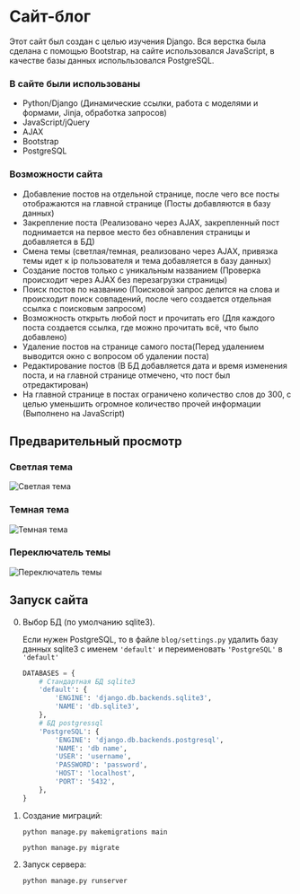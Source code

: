 # Сайт-блог

Этот сайт был создан с целью изучения Django. Вся верстка была сделана с помощью Bootstrap, на сайте использовался JavaScript, в качестве базы данных испольльзовался PostgreSQL.

### В сайте были использованы
- Python/Django (Динамические ссылки, работа с моделями и формами, Jinja, обработка запросов)
- JavaScript/jQuery
- AJAX
- Bootstrap
- PostgreSQL

### Возможности сайта
- Добавление постов на отдельной странице, после чего все посты отображаются на главной странице (Посты добавляются в базу данных)
- Закрепление поста (Реализовано через AJAX, закрепленный пост поднимается на первое место без обнавления страницы и добавляется в БД)
- Смена темы (светлая/темная, реализовано через AJAX, привязка темы идет к ip пользователя и тема добавляется в базу данных)
- Создание постов только с уникальным названием (Проверка происходит через AJAX без перезагрузки страницы)
- Поиск постов по названию (Поисковой запрос делится на слова и происходит поиск совпадений, после чего создается отдельная ссылка с поисковым запросом)
- Возможность открыть любой пост и прочитать его (Для каждого поста создается ссылка, где можно прочитать всё, что было добавлено)
- Удаление постов на странице самого поста(Перед удалением выводится окно с вопросом об удалении поста)
- Редактирование постов (В БД добавляется дата и время изменения поста, и на главной странице отмечено, что пост был отредактирован)
- На главной странице в постах ограничено количество слов до 300, с целью уменьшить огромное количество прочей информации (Выполнено на JavaScript)

## Предварительный просмотр

### Светлая тема
![Светлая тема](https://github.com/oshkov/blog-django/assets/87696868/9aa4ac10-dc89-4e78-b6fe-92e641b6686b)

### Темная тема
![Темная тема](https://github.com/oshkov/blog-django/assets/87696868/f42bc6ea-b76d-4117-9be0-60eb94eda61a)

### Переключатель темы
![Переключатель темы](https://github.com/oshkov/blog-django/assets/87696868/cab7327f-f09a-468b-aa92-1b21e9126347)


## Запуск сайта
0) Выбор БД (по умолчанию sqlite3).

   Если нужен PostgreSQL, то в файле `blog/settings.py` удалить базу данных sqlite3 с именем `'default'` и переименовать `'PostgreSQL'` в `'default'`
   ```python
   DATABASES = {
       # Стандартная БД sqlite3
       'default': {
           'ENGINE': 'django.db.backends.sqlite3',
           'NAME': 'db.sqlite3',
       },
       # БД postgressql
       'PostgreSQL': {
           'ENGINE': 'django.db.backends.postgresql',
           'NAME': 'db name',
           'USER': 'username',
           'PASSWORD': 'password',
           'HOST': 'localhost',
           'PORT': '5432',
       },
   }
   ```
1) Создание миграций:
   ```
   python manage.py makemigrations main
   ```
   ```
   python manage.py migrate
   ```
2) Запуск сервера:
   ```
   python manage.py runserver
   ```
